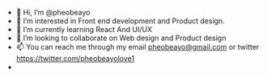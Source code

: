 - 👋 Hi, I’m @pheobeayo
- 👀 I’m interested in Front end development and Product design.
- 🌱 I’m currently learning React And UI/UX
- 💞️ I’m looking to collaborate on Web design and Product design
- 📫 You can reach me through my email pheobeayo@gmail.com or twitter https://twitter.com/pheobeayolove1
- 

<!---
pheobeayo/pheobeayo is a ✨ special ✨ repository because its `README.md` (this file) appears on your GitHub profile.
You can click the Preview link to take a look at your changes.
--->
